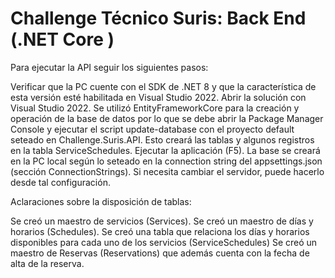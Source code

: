 # Challenge Técnico Suris: Back End (.NET Core )

Para ejecutar la API seguir los siguientes pasos:

Verificar que la PC cuente con el SDK de .NET 8 y que la característica de esta versión esté habilitada en Visual Studio 2022.
Abrir la solución con Visual Studio 2022.
Se utilizó EntityFrameworkCore para la creación y operación de la base de datos por lo que se debe abrir la Package Manager Console y ejecutar el script update-database con el proyecto default seteado en Challenge.Suris.API. Esto creará las tablas y algunos registros en la tabla ServiceSchedules.
Ejecutar la aplicación (F5).
La base se creará en la PC local según lo seteado en la connection string del appsettings.json (sección ConnectionStrings). Si necesita cambiar el servidor, puede hacerlo desde tal configuración.

Aclaraciones sobre la disposición de tablas:

Se creó un maestro de servicios (Services).
Se creó un maestro de días y horarios (Schedules).
Se creó una tabla que relaciona los días y horarios disponibles para cada uno de los servicios (ServiceSchedules)
Se creó un maestro de Reservas (Reservations) que además cuenta con la fecha de alta de la reserva.
